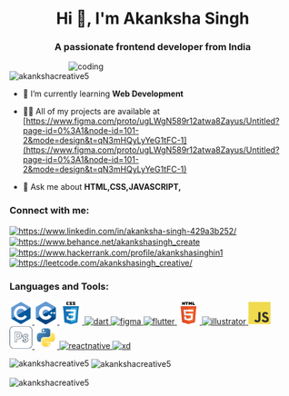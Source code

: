 <h1 align="center">Hi 👋, I'm Akanksha Singh</h1>
<h3 align="center">A passionate frontend developer from India</h3>
<img align="right" alt="coding" width="400" src="   https://www.google.com/url?sa=i&url=https%3A%2F%2Fgithub.com%2Frvrgithub&psig=AOvVaw2gSZHQRXhPeTA9TgBWort9&ust=1709230333817000&source=images&cd=vfe&opi=89978449&ved=0CBIQjRxqFwoTCJj9nKnRzoQDFQAAAAAdAAAAABAs  ">

<p align="left"> <img src="https://komarev.com/ghpvc/?username=akankshacreative5&label=Profile%20views&color=0e75b6&style=flat" alt="akankshacreative5" /> </p>

- 🌱 I’m currently learning **Web Development**

- 👨‍💻 All of my projects are available at [https://www.figma.com/proto/ugLWgN589r12atwa8Zayus/Untitled?page-id=0%3A1&node-id=101-2&mode=design&t=qN3mHQyLyYeG1tFC-1](https://www.figma.com/proto/ugLWgN589r12atwa8Zayus/Untitled?page-id=0%3A1&node-id=101-2&mode=design&t=qN3mHQyLyYeG1tFC-1)

- 💬 Ask me about **HTML,CSS,JAVASCRIPT,**

<h3 align="left">Connect with me:</h3>
<p align="left">
<a href="https://linkedin.com/in/https://www.linkedin.com/in/akanksha-singh-429a3b252/" target="blank"><img align="center" src="https://raw.githubusercontent.com/rahuldkjain/github-profile-readme-generator/master/src/images/icons/Social/linked-in-alt.svg" alt="https://www.linkedin.com/in/akanksha-singh-429a3b252/" height="30" width="40" /></a>
<a href="https://www.behance.net/https://www.behance.net/akankshasingh_create" target="blank"><img align="center" src="https://raw.githubusercontent.com/rahuldkjain/github-profile-readme-generator/master/src/images/icons/Social/behance.svg" alt="https://www.behance.net/akankshasingh_create" height="30" width="40" /></a>
<a href="https://www.hackerrank.com/https://www.hackerrank.com/profile/akankshasinghin1" target="blank"><img align="center" src="https://raw.githubusercontent.com/rahuldkjain/github-profile-readme-generator/master/src/images/icons/Social/hackerrank.svg" alt="https://www.hackerrank.com/profile/akankshasinghin1" height="30" width="40" /></a>
<a href="https://www.leetcode.com/https://leetcode.com/akankshasingh_creative/" target="blank"><img align="center" src="https://raw.githubusercontent.com/rahuldkjain/github-profile-readme-generator/master/src/images/icons/Social/leet-code.svg" alt="https://leetcode.com/akankshasingh_creative/" height="30" width="40" /></a>
</p>

<h3 align="left">Languages and Tools:</h3>
<p align="left"> <a href="https://www.cprogramming.com/" target="_blank" rel="noreferrer"> <img src="https://raw.githubusercontent.com/devicons/devicon/master/icons/c/c-original.svg" alt="c" width="40" height="40"/> </a> <a href="https://www.w3schools.com/cpp/" target="_blank" rel="noreferrer"> <img src="https://raw.githubusercontent.com/devicons/devicon/master/icons/cplusplus/cplusplus-original.svg" alt="cplusplus" width="40" height="40"/> </a> <a href="https://www.w3schools.com/css/" target="_blank" rel="noreferrer"> <img src="https://raw.githubusercontent.com/devicons/devicon/master/icons/css3/css3-original-wordmark.svg" alt="css3" width="40" height="40"/> </a> <a href="https://dart.dev" target="_blank" rel="noreferrer"> <img src="https://www.vectorlogo.zone/logos/dartlang/dartlang-icon.svg" alt="dart" width="40" height="40"/> </a> <a href="https://www.figma.com/" target="_blank" rel="noreferrer"> <img src="https://www.vectorlogo.zone/logos/figma/figma-icon.svg" alt="figma" width="40" height="40"/> </a> <a href="https://flutter.dev" target="_blank" rel="noreferrer"> <img src="https://www.vectorlogo.zone/logos/flutterio/flutterio-icon.svg" alt="flutter" width="40" height="40"/> </a> <a href="https://www.w3.org/html/" target="_blank" rel="noreferrer"> <img src="https://raw.githubusercontent.com/devicons/devicon/master/icons/html5/html5-original-wordmark.svg" alt="html5" width="40" height="40"/> </a> <a href="https://www.adobe.com/in/products/illustrator.html" target="_blank" rel="noreferrer"> <img src="https://www.vectorlogo.zone/logos/adobe_illustrator/adobe_illustrator-icon.svg" alt="illustrator" width="40" height="40"/> </a> <a href="https://developer.mozilla.org/en-US/docs/Web/JavaScript" target="_blank" rel="noreferrer"> <img src="https://raw.githubusercontent.com/devicons/devicon/master/icons/javascript/javascript-original.svg" alt="javascript" width="40" height="40"/> </a> <a href="https://www.photoshop.com/en" target="_blank" rel="noreferrer"> <img src="https://raw.githubusercontent.com/devicons/devicon/master/icons/photoshop/photoshop-line.svg" alt="photoshop" width="40" height="40"/> </a> <a href="https://www.python.org" target="_blank" rel="noreferrer"> <img src="https://raw.githubusercontent.com/devicons/devicon/master/icons/python/python-original.svg" alt="python" width="40" height="40"/> </a> <a href="https://reactnative.dev/" target="_blank" rel="noreferrer"> <img src="https://reactnative.dev/img/header_logo.svg" alt="reactnative" width="40" height="40"/> </a> <a href="https://www.adobe.com/products/xd.html" target="_blank" rel="noreferrer"> <img src="https://cdn.worldvectorlogo.com/logos/adobe-xd.svg" alt="xd" width="40" height="40"/> </a> </p>

<p><img align="left" src="https://github-readme-stats.vercel.app/api/top-langs?username=akankshacreative5&show_icons=true&locale=en&layout=compact" alt="akankshacreative5" /></p>

<p>&nbsp;<img align="center" src="https://github-readme-stats.vercel.app/api?username=akankshacreative5&show_icons=true&locale=en" alt="akankshacreative5" /></p>

<p><img align="center" src="https://github-readme-streak-stats.herokuapp.com/?user=akankshacreative5&" alt="akankshacreative5" /></p>
